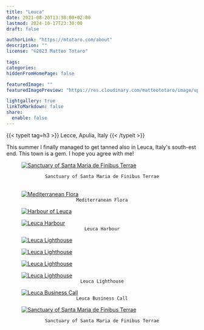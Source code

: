 ```yaml
---
title: "Leuca"
date: 2021-08-20T13:30:00+02:00
lastmod: 2024-10-17T23:30:00
draft: false

authorLink: "https://mtotaro.com/about"
description: ""
license: "©2023 Matteo Totaro"

tags:
categories:
hiddenFromHomePage: false

featuredImage: ""
featuredImagePreview: "https://res.cloudinary.com/matteototaro/image/upload/c_auto,w_auto/leuca/3.jpg"

lightgallery: true
linkToMarkdown: false
share:
  enable: false
---
```


<div class="container-fluid">
    <div class="ratio-box fade-box">
        <div class="col-md-8 col-md-push-2 no-padding-left" >
          {{< typeit tag=h3 >}} Lecce, Apulia, Italy {{< /typeit >}}
          <p>This summer I finally managed to get tanned also in Leuca, Italy's south-est end. This town is a gem. I hope you agree with me!</p>
          <figure>
              <a class="lightgallery" 
                    href="https://res.cloudinary.com/matteototaro/image/upload/leuca/4.jpg"
                    title="Sanctuary of Santa Maria de Finibus Terrae"
                    data-thumbnail="https://res.cloudinary.com/matteototaro/image/upload/c_auto,w_auto/leuca/4.jpg"
                    data-sub-html="Sanctuary of Santa Maria de Finibus Terrae">
                      <img class="lazyload blur-up"
                           src="https://res.cloudinary.com/matteototaro/image/upload/c_auto,w_auto/leuca/4.jpg"
                           alt="Sanctuary of Santa Maria de Finibus Terrae"></a>
          </figure>
      <figcaption class=image-caption style="text-align:center">
          <code>Sanctuary of Santa Maria de Finibus Terrae</code>
      </figcaption><br>
          <figure>
            <a class="lightgallery" 
                  href="https://res.cloudinary.com/matteototaro/image/upload/leuca/6.jpg"
                  title="Mediterranean Flora"
                  data-thumbnail="https://res.cloudinary.com/matteototaro/image/upload/c_auto,w_auto/leuca/6.jpg"
                  data-sub-html="Mediterranean Flora">
                  <img class="lazyload blur-up"
                      src="https://res.cloudinary.com/matteototaro/image/upload/c_auto,w_auto/leuca/6.jpg"
                      alt="Mediterranean Flora"></a>
              <figcaption class=image-caption style="text-align:center">
                <code>Mediterranean Flora</code>
              </figcaption>
        </figure>
        </div>
        <figure>
          <a class="lightgallery" 
                  href="https://res.cloudinary.com/matteototaro/image/upload/leuca/7.jpg"
                  title="Harbour of Leuca"
                  data-thumbnail="https://res.cloudinary.com/matteototaro/image/upload/c_auto,w_auto/leuca/7.jpg"
                  data-sub-html="Harbour of Leuca">
                  <img class="lazyload blur-up"
                       src="https://res.cloudinary.com/matteototaro/image/upload/leuca/7.jpg"
                       alt="Harbour of Leuca"></a>
          </figure>
        <figure>
          <a class="lightgallery" 
                  href="https://res.cloudinary.com/matteototaro/image/upload/leuca/2.jpg"
                  title="Leuca Harbour"
                  data-thumbnail="https://res.cloudinary.com/matteototaro/image/upload/c_auto,w_auto/leuca/2.jpg"
                  data-sub-html="Leuca Harbour">
                  <img class="lazyload blur-up"
                      src="https://res.cloudinary.com/matteototaro/image/upload/c_auto,w_auto/leuca/2.jpg"
                      alt="Leuca Harbour"></a>
              <figcaption class=image-caption style="text-align:center">
                  <code>Leuca Harbour</code>
              </figcaption>
        </figure>
      <div class="row">
            <div class="scroll-view">
              <div class="scroll-doc">
                <div class="scroll-item">
                    <div class="thumbnail">
                      <figure>
                        <a class="lightgallery" 
                                href="https://res.cloudinary.com/matteototaro/image/upload/leuca/1.jpg"
                                title="Leuca Lighthouse"
                                data-thumbnail="https://res.cloudinary.com/matteototaro/image/upload/c_auto,w_auto/leuca/1.jpg"
                                data-sub-html="Leuca Lighthouse">
                                <img class="lazyload blur-up"
                                    src="https://res.cloudinary.com/matteototaro/image/upload/c_auto,w_auto/leuca/1.jpg"
                                    alt="Leuca Lighthouse"></a>
                      </figure>
                    </div>
                </div>
                <div class="scroll-item">
                  <div class="thumbnail">
                      <figure>
                        <a class="lightgallery" 
                                href="https://res.cloudinary.com/matteototaro/image/upload/leuca/8.jpg"
                                title="Leuca Lighthouse"
                                data-thumbnail="https://res.cloudinary.com/matteototaro/image/upload/c_auto,w_auto/leuca/8.jpg"
                                data-sub-html="Leuca Lighthouse">
                                <img class="lazyload blur-up"
                                    src="https://res.cloudinary.com/matteototaro/image/upload/c_auto,w_auto/leuca/8.jpg"
                                    alt="Leuca Lighthouse"></a>
                      </figure>
                  </div>
                </div>
            </div>
        </div>
      </div>
       <figure>
          <a class="lightgallery" 
                  href="https://res.cloudinary.com/matteototaro/image/upload/leuca/9.jpg"
                  title="Leuca Lighthouse"
                  data-thumbnail="https://res.cloudinary.com/matteototaro/image/upload/c_auto,w_auto/leuca/9.jpg"
                  data-sub-html="Leuca Lighthouse">
                  <img class="lazyload blur-up"
                       src="https://res.cloudinary.com/matteototaro/image/upload/leuca/9.jpg"
                       alt="Leuca Lighthouse"></a>
          </figure>
        <div class="col-md-8 col-md-push-2 no-padding-left" >
          <p> </p>
        </div>
        <figure>
          <a class="lightgallery" 
                  href="https://res.cloudinary.com/matteototaro/image/upload/leuca/10.jpg"
                  title="Leuca Lighthouse"
                  data-thumbnail="https://res.cloudinary.com/matteototaro/image/upload/c_auto,w_auto/leuca/10.jpg"
                  data-sub-html="Leuca Lighthouse">
                  <img class="lazyload blur-up"
                      src="https://res.cloudinary.com/matteototaro/image/upload/c_auto,w_auto/leuca/10.jpg"
                      alt="Leuca Lighthouse"></a>
              <figcaption class=image-caption style="text-align:center">
                  <code>Leuca Lighthouse</code>
              </figcaption>
        </figure>
        <figure>
         <a class="lightgallery" 
                  href="https://res.cloudinary.com/matteototaro/image/upload/leuca/5.jpg"
                  title="Leuca Business Call"
                  data-thumbnail="https://res.cloudinary.com/matteototaro/image/upload/c_auto,w_auto/leuca/5.jpg"
                  data-sub-html="Leuca Business Call">
                  <img class="lazyload blur-up"
                       src="https://res.cloudinary.com/matteototaro/image/upload/leuca/5.jpg"
                       alt="Leuca Business Call"></a>
              <figcaption class=image-caption style="text-align:center">
                <code>Leuca Business Call</code>
              </figcaption>
        </figure>
        <div class="col-md-8 col-md-push-2 no-padding-left" >
          <p> </p>
        </div>
        <figure>
          <a class="lightgallery" 
                  href="https://res.cloudinary.com/matteototaro/image/upload/leuca/3.jpg"
                  title="Sanctuary of Santa Maria de Finibus Terrae"
                  data-thumbnail="https://res.cloudinary.com/matteototaro/image/upload/c_auto,w_auto/leuca/3.jpg"
                  data-sub-html="Sanctuary of Santa Maria de Finibus Terrae">
                  <img class="lazyload blur-up"
                      src="https://res.cloudinary.com/matteototaro/image/upload/c_auto,w_auto/leuca/3.jpg"
                      alt="Sanctuary of Santa Maria de Finibus Terrae"></a>
                      </figure>
      <figcaption class=image-caption style="text-align:center">
          <code>Sanctuary of Santa Maria de Finibus Terrae</code>
      </figcaption><br>
    </div>
 </div>